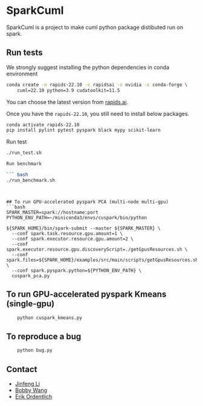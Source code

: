 # SparkCuml

SparkCuml is a project to make cuml python package distibuted run on spark.

## Run tests

We strongly suggest installing the python dependencies in conda environment

``` bash
conda create -n rapids-22.10 -c rapidsai -c nvidia -c conda-forge \
    cuml=22.10 python=3.9 cudatoolkit=11.5
```

You can choose the latest version from [rapids.ai](https://rapids.ai/start.html#get-rapids).

Once you have the `rapids-22.10`, you still need to install below packages.

``` bash
conda activate rapids-22.10
pip install pylint pytest pyspark black mypy scikit-learn
```

Run test

``` bash
./run_test.sh

Run benchmark

``` bash
./run_benchmark.sh
```
```


## To run GPU-accelerated pyspark PCA (multi-node multi-gpu)
```bash
SPARK_MASTER=spark://hostname:port
PYTHON_ENV_PATH=~/miniconda3/envs/cuspark/bin/python

${SPARK_HOME}/bin/spark-submit --master ${SPARK_MASTER} \
  --conf spark.task.resource.gpu.amount=1 \
  --conf spark.executor.resource.gpu.amount=2 \
  --conf spark.executor.resource.gpu.discoveryScript=./getGpusResources.sh \
  --conf spark.files=${SPARK_HOME}/examples/src/main/scripts/getGpusResources.sh \
  --conf spark.pyspark.python=${PYTHON_ENV_PATH} \
  cuspark_pca.py
```

## To run GPU-accelerated pyspark Kmeans (single-gpu) 
```bash
    python cuspark_kmeans.py
```

## To reproduce a bug 
```bash
    python bug.py
```

## Contact
- [Jinfeng Li](jinfengl@nvidia.com) 
- [Bobby Wang](bobwang@nvidia.com)
- [Erik Ordentlich](eordentlich@nvidia.com) 
